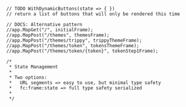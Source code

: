 
    // TODO WithDynamicButtons(state => { })
    // return a list of buttons that will only be rendered this time

    // DOCS: Alternative pattern
    //app.MapGet("/", initialFrame);
    //app.MapPost("/themes", themesFrame);
    //app.MapPost("/themes/trippy", trippyThemeFrame);
    //app.MapPost("/themes/token", tokensThemeFrame);
    //app.MapPost("/themes/token/{token}", tokenStep1Frame);

    /*
     * State Management
     * 
     * Two options:
     *   URL segments => easy to use, but minimal type safety
     *   fc:frame:state => full type safety serialized
     * 
     */